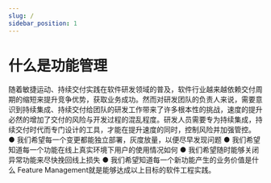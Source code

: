 ```yaml
---
slug: /
sidebar_position: 1
---
```


# 什么是功能管理

随着敏捷运动、持续交付实践在软件研发领域的普及，软件行业越来越依赖交付周期的缩短来提升竞争优势，获取业务成功。然而对研发团队的负责人来说，需要意识到持续集成、持续交付给团队的研发工作带来了许多根本性的挑战，速度的提升必然的增加了交付的风险与开发过程的混乱程度。研发人员需要专为持续集成，持续交付时代而专门设计的工具，才能在提升速度的同时，控制风险并加强管控。
●   我们希望每一个变更都能独立部署，灰度放量，以便尽早发现问题
●   我们希望知道每一个功能在线上真实环境下用户的使用情况如何
●   我们希望随时能够关闭异常功能来尽快挽回线上损失
●   我们希望知道每一个新功能产生的业务价值是什么
Feature Management就是能够达成以上目标的软件工程实践。
